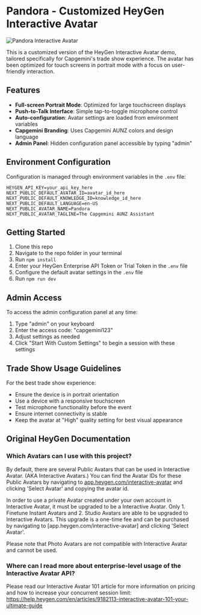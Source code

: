 # Pandora - Customized HeyGen Interactive Avatar

![Pandora Interactive Avatar](./public/demo.png)

This is a customized version of the HeyGen Interactive Avatar demo, tailored specifically for Capgemini's trade show experience. The avatar has been optimized for touch screens in portrait mode with a focus on user-friendly interaction.

## Features

- **Full-screen Portrait Mode**: Optimized for large touchscreen displays
- **Push-to-Talk Interface**: Simple tap-to-toggle microphone control
- **Auto-configuration**: Avatar settings are loaded from environment variables
- **Capgemini Branding**: Uses Capgemini AUNZ colors and design language
- **Admin Panel**: Hidden configuration panel accessible by typing "admin"

## Environment Configuration

Configuration is managed through environment variables in the `.env` file:

```
HEYGEN_API_KEY=your_api_key_here
NEXT_PUBLIC_DEFAULT_AVATAR_ID=avatar_id_here
NEXT_PUBLIC_DEFAULT_KNOWLEDGE_ID=knowledge_id_here
NEXT_PUBLIC_DEFAULT_LANGUAGE=en-US
NEXT_PUBLIC_AVATAR_NAME=Pandora
NEXT_PUBLIC_AVATAR_TAGLINE=The Capgemini AUNZ Assistant
```

## Getting Started

1. Clone this repo
2. Navigate to the repo folder in your terminal
3. Run `npm install`
4. Enter your HeyGen Enterprise API Token or Trial Token in the `.env` file
5. Configure the default avatar settings in the `.env` file
6. Run `npm run dev`

## Admin Access

To access the admin configuration panel at any time:

1. Type "admin" on your keyboard
2. Enter the access code: "capgemini123"
3. Adjust settings as needed
4. Click "Start With Custom Settings" to begin a session with these settings

## Trade Show Usage Guidelines

For the best trade show experience:

- Ensure the device is in portrait orientation
- Use a device with a responsive touchscreen
- Test microphone functionality before the event
- Ensure internet connectivity is stable
- Keep the avatar at "High" quality setting for best visual appearance

## Original HeyGen Documentation

### Which Avatars can I use with this project?

By default, there are several Public Avatars that can be used in Interactive Avatar. (AKA Interactive Avatars.) You can find the Avatar IDs for these Public Avatars by navigating to [app.heygen.com/interactive-avatar](https://app.heygen.com/interactive-avatar) and clicking 'Select Avatar' and copying the avatar id.

In order to use a private Avatar created under your own account in Interactive Avatar, it must be upgraded to be a Interactive Avatar. Only 1. Finetune Instant Avatars and 2. Studio Avatars are able to be upgraded to Interactive Avatars. This upgrade is a one-time fee and can be purchased by navigating to [app.heygen.com/interactive-avatar] and clicking 'Select Avatar'.

Please note that Photo Avatars are not compatible with Interactive Avatar and cannot be used.

### Where can I read more about enterprise-level usage of the Interactive Avatar API?

Please read our Interactive Avatar 101 article for more information on pricing and how to increase your concurrent session limit: https://help.heygen.com/en/articles/9182113-interactive-avatar-101-your-ultimate-guide
